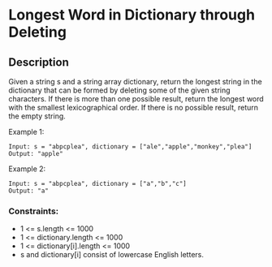 # Longest Word in Dictionary through Deleting
## Description

Given a string s and a string array dictionary, return the longest string in the dictionary that can be formed by deleting some of the given string characters. If there is more than one possible result, return the longest word with the smallest lexicographical order. If there is no possible result, return the empty string.

 
Example 1:
<!-- ![Alt](https://assets.leetcode.com/uploads/2021/08/24/two-palindromic-subsequences.png) -->

```
Input: s = "abpcplea", dictionary = ["ale","apple","monkey","plea"]
Output: "apple"
```

Example 2:

```
Input: s = "abpcplea", dictionary = ["a","b","c"]
Output: "a"
```




### Constraints:

- 1 <= s.length <= 1000
- 1 <= dictionary.length <= 1000
- 1 <= dictionary[i].length <= 1000
- s and dictionary[i] consist of lowercase English letters.
